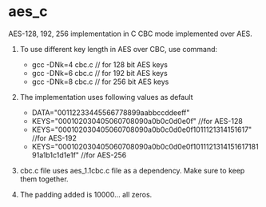 # aes_c
AES-128, 192, 256 implementation in C
CBC mode implemented over AES.

 1. To use different key length in AES over CBC, use command: 
     - gcc -DNk=4 cbc.c // for 128 bit AES keys
     - gcc -DNk=6 cbc.c // for 192 bit AES keys
     - gcc -DNk=8 cbc.c // for 256 bit AES keys

 2. The implementation uses following values as default
    - DATA="00112233445566778899aabbccddeeff"  
    - KEYS="000102030405060708090a0b0c0d0e0f"  //for AES-128
    - KEYS="000102030405060708090a0b0c0d0e0f1011121314151617"  //for AES-192
    - KEYS="000102030405060708090a0b0c0d0e0f101112131415161718191a1b1c1d1e1f"  //for AES-256

 3. cbc.c file uses aes_1.1cbc.c file as a dependency. Make sure to keep them together.
 4. The padding added is 10000... all zeros.
    
